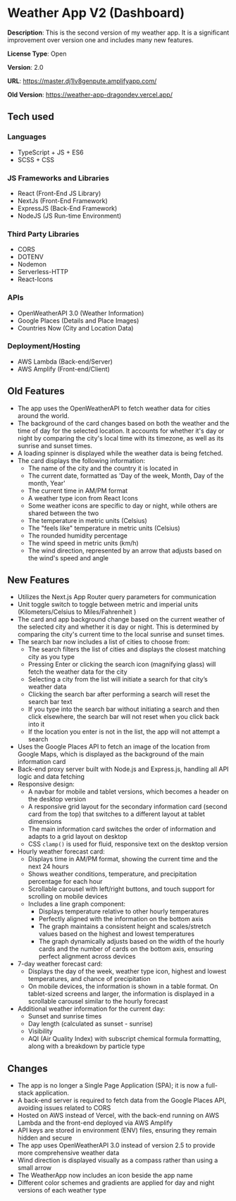 




#  <i class="fa fa-cloud fa-1x" style="color: white"></i>  **Weather App V2 (Dashboard)**  

**Description**: This is the second version of my weather app. It is a significant improvement over version one and includes many new features.

**License Type**: Open

**Version**: 2.0

**URL**: https://master.dj1lv8genpute.amplifyapp.com/

**Old Version**: https://weather-app-dragondev.vercel.app/

## **Tech used**

### Languages
- TypeScript + JS + ES6
- SCSS + CSS

### JS Frameworks and Libraries
- React (Front-End JS Library)
- NextJs (Front-End Framework)
- ExpressJS (Back-End Framework)
- NodeJS (JS Run-time Environment)

### Third Party Libraries
- CORS
- DOTENV
- Nodemon
- Serverless-HTTP
- React-Icons

### APIs
- OpenWeatherAPI 3.0 (Weather Information)
- Google Places (Details and Place Images)
- Countries Now (City and Location Data)

### Deployment/Hosting
- AWS Lambda (Back-end/Server)
- AWS Amplify (Front-end/Client)

## **Old Features**

- The app uses the OpenWeatherAPI to fetch weather data for cities around the world.
- The background of the card changes based on both the weather and the time of day for the selected location. It accounts for whether it's day or night by comparing the city's local time with its timezone, as well as its sunrise and sunset times.
- A loading spinner is displayed while the weather data is being fetched.
- The card displays the following information:
  - The name of the city and the country it is located in
  - The current date, formatted as 'Day of the week, Month, Day of the month, Year'
  - The current time in AM/PM format
  - A weather type icon from React Icons
  - Some weather icons are specific to day or night, while others are shared between the two
  - The temperature in metric units (Celsius)
  - The "feels like" temperature in metric units (Celsius)
  - The rounded humidity percentage
  - The wind speed in metric units (km/h)
  - The wind direction, represented by an arrow that adjusts based on the wind's speed and angle

    
    
## **New Features**

- Utilizes the Next.js App Router query parameters for communication
- Unit toggle switch to toggle between metric and imperial units (Kilometers/Celsius to Miles/Fahrenheit )
- The card and app background change based on the current weather of the selected city and whether it is day or night. This is determined by comparing the city's current time to the local sunrise and sunset times.
- The search bar now includes a list of cities to choose from:
  - The search filters the list of cities and displays the closest matching city as you type
  - Pressing Enter or clicking the search icon (magnifying glass) will fetch the weather data for the city
  - Selecting a city from the list will initiate a search for that city’s weather data
  - Clicking the search bar after performing a search will reset the search bar text
  - If you type into the search bar without initiating a search and then click elsewhere, the search bar will not reset when you click back into it
  - If the location you enter is not in the list, the app will not attempt a search
- Uses the Google Places API to fetch an image of the location from Google Maps, which is displayed as the background of the main information card
- Back-end proxy server built with Node.js and Express.js, handling all API logic and data fetching
- Responsive design:
  - A navbar for mobile and tablet versions, which becomes a header on the desktop version
  - A responsive grid layout for the secondary information card (second card from the top) that switches to a different layout at tablet dimensions
  - The main information card switches the order of information and adapts to a grid layout on desktop
  - CSS `clamp()` is used for fluid, responsive text on the desktop version
- Hourly weather forecast card:
  - Displays time in AM/PM format, showing the current time and the next 24 hours
  - Shows weather conditions, temperature, and precipitation percentage for each hour
  - Scrollable carousel with left/right buttons, and touch support for scrolling on mobile devices
  - Includes a line graph component:
    - Displays temperature relative to other hourly temperatures
    - Perfectly aligned with the information on the bottom axis
    - The graph maintains a consistent height and scales/stretch values based on the highest and lowest temperatures
    - The graph dynamically adjusts based on the width of the hourly cards and the number of cards on the bottom axis, ensuring perfect alignment across devices
- 7-day weather forecast card:
  - Displays the day of the week, weather type icon, highest and lowest temperatures, and chance of precipitation
  - On mobile devices, the information is shown in a table format. On tablet-sized screens and larger, the information is displayed in a scrollable carousel similar to the hourly forecast
- Additional weather information for the current day:
  - Sunset and sunrise times
  - Day length (calculated as sunset - sunrise)
  - Visibility
  - AQI (Air Quality Index) with subscript chemical formula formatting, along with a breakdown by particle type


## **Changes**

- The app is no longer a Single Page Application (SPA); it is now a full-stack application.
- A back-end server is required to fetch data from the Google Places API, avoiding issues related to CORS
- Hosted on AWS instead of Vercel, with the back-end running on AWS Lambda and the front-end deployed via AWS Amplify
- API keys are stored in environment (ENV) files, ensuring they remain hidden and secure
- The app uses OpenWeatherAPI 3.0 instead of version 2.5 to provide more comprehensive weather data
- Wind direction is displayed visually as a compass rather than using a small arrow
- The WeatherApp now includes an icon beside the app name
- Different color schemes and gradients are applied for day and night versions of each weather type



